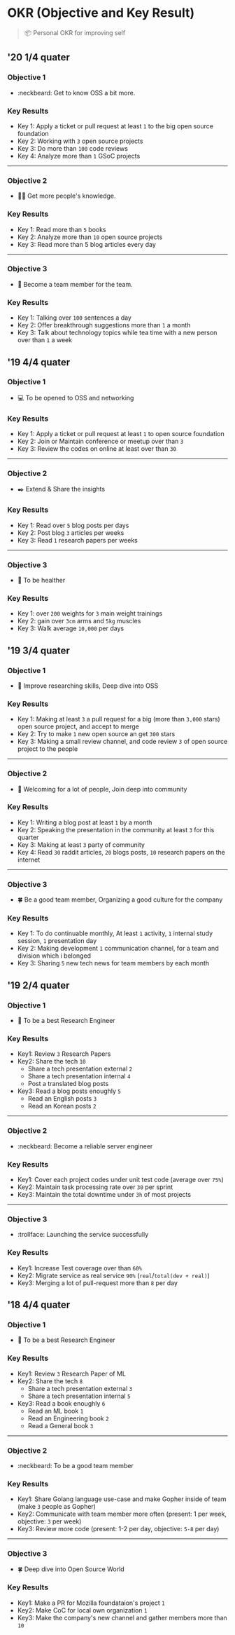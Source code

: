 # OKR (Objective and Key Result)
> :package: Personal OKR for improving self

## '20 1/4 quater

### Objective 1
- :neckbeard: Get to know OSS a bit more.

### Key Results
- Key 1: Apply a ticket or pull request at least `1` to the big open source foundation
- Key 2: Working with `3` open source projects
- Key 3: Do more than `100` code reviews
- Key 4: Analyze more than `1` GSoC projects

---

### Objective 2
- :man_student: Get more people's knowledge.

### Key Results
- Key 1: Read more than `5` books
- Key 2: Analyze more than `10` open source projects
- Key 3: Read more than 5 blog articles every day

---

### Objective 3
- :wave: Become a team member for the team.

### Key Results
- Key 1: Talking over `100` sentences a day
- Key 2: Offer breakthrough suggestions more than `1` a month
- Key 3: Talk about technology topics while tea time with a new person over than `1` a week

## '19 4/4 quater

### Objective 1
- :computer: To be opened to OSS and networking

### Key Results
- Key 1: Apply a ticket or pull request at least `1` to open source foundation
- Key 2: Join or Maintain conference or meetup over than `3`
- Key 3: Review the codes on online at least over than `30`

----

### Objective 2
- :black_nib: Extend & Share the insights

### Key Results
- Key 1: Read over `5` blog posts per days
- Key 2: Post blog `3` articles per weeks
- Key 3: Read `1` research papers per weeks

----

### Objective 3
- :tennis: To be healther

### Key Results
- Key 1: over `200` weights for `3` main weight trainings
- Key 2: gain over `3cm` arms and `5kg` muscles
- Key 3: Walk average `10,000` per days

## '19 3/4 quater

### Objective 1
- :microscope: Improve researching skills, Deep dive into OSS

### Key Results
- Key 1: Making at least `3` a pull request for a big (more than `3,000` stars) open source project, and accept to merge
- Key 2: Try to make `1` new open source an get `300` stars
- Key 3: Making a small review channel, and code review `3` of open source project to the people

----

### Objective 2
- :tada: Welcoming for a lot of people, Join deep into community

### Key Results
- Key 1: Writing a blog post at least `1` by a month
- Key 2: Speaking the presentation in the community at least `3` for this quarter
- Key 3: Making at least `3` party of community
- Key 4: Read `30` raddit articles, `20` blogs posts, `10` research papers on the internet 

----

### Objective 3
- :four_leaf_clover: Be a good team member, Organizing a good culture for the company

### Key Results
- Key 1: To do continuable monthly, At least `1` activity, `1` internal study session, `1` presentation day
- Key 2: Making development `1` communication channel, for a team and division which i belonged
- Key 3: Sharing `5` new tech news for team members by each month

## '19 2/4 quater

### Objective 1
- :microscope: To be a best Research Engineer

### Key Results
- Key1: Review `3` Research Papers
- Key2: Share the tech `10`
    - Share a tech presentation external `2`
    - Share a tech presentation internal `4`
    - Post a translated blog posts
- Key3: Read a blog posts enoughly `5`
    - Read an English posts `3`
    - Read an Korean posts `2`

----

### Objective 2
- :neckbeard: Become a reliable server engineer

### Key Results
- Key1: Cover each project codes under unit test code (average over `75%`)
- Key2: Maintain task processing rate over `30` per sprint
- Key3: Maintain the total downtime under `3h` of most projects

----

### Objective 3
- :trollface: Launching the service successfully

### Key Results
- Key1: Increase Test coverage over than `60%`
- Key2: Migrate service as real service `90%` (`real`/`total(dev + real)`)
- Key3: Merging a lot of pull-request more than `8` per day

## '18 4/4 quater

### Objective 1
- :microscope: To be a best Research Engineer

### Key Results
- Key1: Review `3` Research Paper of ML
- Key2: Share the tech `8`
    - Share a tech presentation external `3`
    - Share a tech presentation internal `5`
- Key3: Read a book enoughly `6`
    - Read an ML book `1`
    - Read an Engineering book `2`
    - Read a General book `3`

----

### Objective 2
- :neckbeard: To be a good team member

### Key Results
- Key1: Share Golang language use-case and make Gopher inside of team (make `3` people as Gopher)
- Key2: Communicate with team member more often (present: 1 per week, objective: `3` per week)
- Key3: Review more code (present: 1-2 per day, objective: `5-8` per day)

----

### Objective 3
- :four_leaf_clover: Deep dive into Open Source World

### Key Results
- Key1: Make a PR for Mozilla foundataion's project `1`
- Key2: Make CoC for local own organization `1`
- Key3: Make the company's new channel and gather members more than `10`

